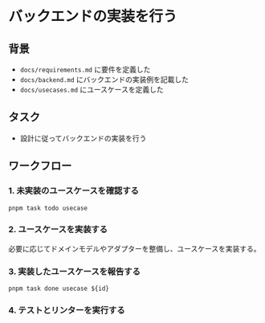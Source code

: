 # バックエンドの実装を行う

## 背景

- `docs/requirements.md` に要件を定義した
- `docs/backend.md` にバックエンドの実装例を記載した
- `docs/usecases.md` にユースケースを定義した

## タスク

- 設計に従ってバックエンドの実装を行う

## ワークフロー

### 1. 未実装のユースケースを確認する

```
pnpm task todo usecase
```

### 2. ユースケースを実装する

必要に応じてドメインモデルやアダプターを整備し、ユースケースを実装する。

### 3. 実装したユースケースを報告する

```
pnpm task done usecase ${id}
```

### 4. テストとリンターを実行する
